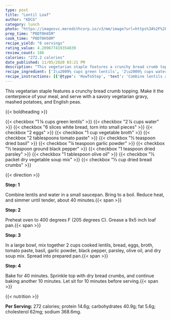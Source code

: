```yaml
---
type: post
title: "Lentil Loaf"
author: "KDCG"
category: lunch
photo: "https://imagesvc.meredithcorp.io/v3/mm/image?url=https%3A%2F%2Fimages.media-allrecipes.com%2Fuserphotos%2F149856.jpg"
prep_time: "P0DT0H45M"
cook_time: "P0DT0H50M"
recipe_yield: "6 servings"
rating_value: 4.209677419354839
review_count: 186
calories: "272.2 calories"
date_published: 11/05/2020 03:21 PM
description: "This vegetarian staple features a crunchy bread crumb topping.  Make it the centerpiece of your meal, and serve with a savory vegetarian gravy, mashed potatoes, and English peas."
recipe_ingredient: ['1\u2009⅛ cups green lentils', '2\u2009¼ cups water', '6 slices white bread, torn into small pieces', '2 eggs', '1 cup vegetable broth', '2 tablespoons tomato paste', '½ teaspoon dried basil', '¼ teaspoon garlic powder', '½ teaspoon ground black pepper', '1 teaspoon dried parsley', '1 tablespoon olive oil', '½ packet dry vegetable soup mix', '⅓ cup dried bread crumbs']
recipe_instructions: [{'@type': 'HowToStep', 'text': 'Combine lentils and water in a small saucepan. Bring to a boil. Reduce heat, and simmer until tender, about 40 minutes.\n'}, {'@type': 'HowToStep', 'text': 'Preheat oven to 400 degrees F (205 degrees C). Grease a 9x5 inch loaf pan.\n'}, {'@type': 'HowToStep', 'text': 'In a large bowl, mix together 2 cups cooked lentils, bread, eggs, broth, tomato paste, basil, garlic powder, black pepper, parsley, olive oil, and dry soup mix.  Spread into prepared pan.\n'}, {'@type': 'HowToStep', 'text': 'Bake for 40 minutes.  Sprinkle top with dry bread crumbs, and continue baking another 10 minutes. Let sit for 10 minutes before serving.\n'}]
---
```


This vegetarian staple features a crunchy bread crumb topping.  Make it the centerpiece of your meal, and serve with a savory vegetarian gravy, mashed potatoes, and English peas. 

{{< boldheading >}}

{{< checkbox "1 ⅛ cups green lentils" >}}
{{< checkbox "2 ¼ cups water" >}}
{{< checkbox "6 slices white bread, torn into small pieces" >}}
{{< checkbox "2  eggs" >}}
{{< checkbox "1 cup vegetable broth" >}}
{{< checkbox "2 tablespoons tomato paste" >}}
{{< checkbox "½ teaspoon dried basil" >}}
{{< checkbox "¼ teaspoon garlic powder" >}}
{{< checkbox "½ teaspoon ground black pepper" >}}
{{< checkbox "1 teaspoon dried parsley" >}}
{{< checkbox "1 tablespoon olive oil" >}}
{{< checkbox "½ packet dry vegetable soup mix" >}}
{{< checkbox "⅓ cup dried bread crumbs" >}}


{{< direction >}}

**Step: 1**

Combine lentils and water in a small saucepan. Bring to a boil. Reduce heat, and simmer until tender, about 40 minutes.{{< span >}}

**Step: 2**

Preheat oven to 400 degrees F (205 degrees C). Grease a 9x5 inch loaf pan.{{< span >}}

**Step: 3**

In a large bowl, mix together 2 cups cooked lentils, bread, eggs, broth, tomato paste, basil, garlic powder, black pepper, parsley, olive oil, and dry soup mix.  Spread into prepared pan.{{< span >}}

**Step: 4**

Bake for 40 minutes.  Sprinkle top with dry bread crumbs, and continue baking another 10 minutes. Let sit for 10 minutes before serving.{{< span >}}

{{< nutrition >}}

**Per Serving:** 272 calories; protein 14.6g; carbohydrates 40.9g; fat 5.6g; cholesterol 62mg; sodium 368.6mg.